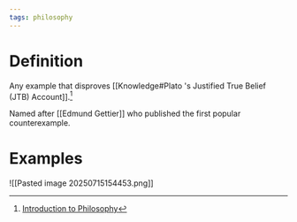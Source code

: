 ```yaml
---
tags: philosophy
---
```


# Definition

Any example that disproves [[Knowledge#Plato 's Justified True Belief (JTB) Account]].[^1]

Named after [[Edmund Gettier]] who published the first popular counterexample.

# Examples

![[Pasted image 20250715154453.png]]

[^1]: [Introduction to Philosophy](zotero://open-pdf/library/items/M84L5RRJ?page=221)